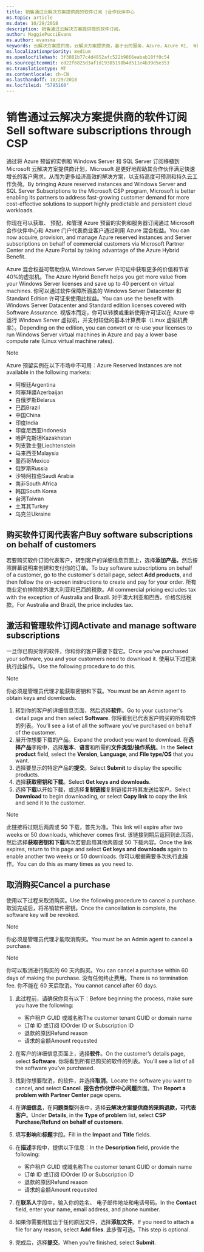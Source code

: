 ```yaml
---
title: 销售通过云解决方案提供商的软件订阅 |合作伙伴中心
ms.topic: article
ms.date: 10/29/2018
description: 销售通过云解决方案提供商的软件订阅。
author: MaggiePucciEvans
ms.author: evansma
keywords: 云解决方案提供商，云解决方案提供商，基于云的服务，Azure，Azure RI、 Windows Server、 SQL Server，软件订阅
ms.localizationpriority: medium
ms.openlocfilehash: 3f3881b77c4d4852afc522b9866eabab18ff0c54
ms.sourcegitcommit: ed22f6825d3af1d19385198b4d511e4b39d5e353
ms.translationtype: MT
ms.contentlocale: zh-CN
ms.lasthandoff: 10/29/2018
ms.locfileid: "5795160"
---
```

# <a name="sell-software-subscriptions-through-csp"></a><span data-ttu-id="e8c08-104">销售通过云解决方案提供商的软件订阅</span><span class="sxs-lookup"><span data-stu-id="e8c08-104">Sell software subscriptions through CSP</span></span>

<span data-ttu-id="e8c08-105">通过将 Azure 预留的实例和 Windows Server 和 SQL Server 订阅移植到 Microsoft 云解决方案提供商计划，Microsoft 是更好地帮助其合作伙伴满足快速增长的客户需求，从而为更多经济高效的解决方案，以支持高度可预测和持久云工作负荷。</span><span class="sxs-lookup"><span data-stu-id="e8c08-105">By bringing Azure reserved instances and Windows Server and SQL Server Subscriptions to the Microsoft CSP program, Microsoft is better enabling its partners to address fast-growing customer demand for more cost-effective solutions to support highly predictable and persistent cloud workloads.</span></span> 

<span data-ttu-id="e8c08-106">你现在可以获取、 预配，和管理 Azure 预留的实例和服务器订阅通过 Microsoft 合作伙伴中心和 Azure 门户代表商业客户通过利用 Azure 混合权益。</span><span class="sxs-lookup"><span data-stu-id="e8c08-106">You can now acquire, provision, and manage Azure reserved instances and Server subscriptions on behalf of commercial customers via Microsoft Partner Center and the Azure Portal by taking advantage of the Azure Hybrid Benefit.</span></span> 

<span data-ttu-id="e8c08-107">Azure 混合权益可帮助你从 Windows Server 许可证中获取更多的价值和节省 40%的虚拟机。</span><span class="sxs-lookup"><span data-stu-id="e8c08-107">The Azure Hybrid Benefit helps you get more value from your Windows Server licenses and save up to 40 percent on virtual machines.</span></span> <span data-ttu-id="e8c08-108">你可以通过软件保障所涵盖的 Windows Server Datacenter 和 Standard Edition 许可证来使用此权益。</span><span class="sxs-lookup"><span data-stu-id="e8c08-108">You can use the benefit with Windows Server Datacenter and Standard edition licenses covered with Software Assurance.</span></span> <span data-ttu-id="e8c08-109">视版本而定，你可以转换或重新使用许可证以在 Azure 中运行 Windows Server 虚拟机，并支付较低的基本计算费率（Linux 虚拟机费率）。</span><span class="sxs-lookup"><span data-stu-id="e8c08-109">Depending on the edition, you can convert or re-use your licenses to run Windows Server virtual machines in Azure and pay a lower base compute rate (Linux virtual machine rates).</span></span>

> [!NOTE]  
> <span data-ttu-id="e8c08-110">Azure 预留实例在以下市场中不可用：</span><span class="sxs-lookup"><span data-stu-id="e8c08-110">Azure Reserved Instances are not available in the following markets:</span></span>  
> * <span data-ttu-id="e8c08-111">阿根廷</span><span class="sxs-lookup"><span data-stu-id="e8c08-111">Argentina</span></span>
> * <span data-ttu-id="e8c08-112">阿塞拜疆</span><span class="sxs-lookup"><span data-stu-id="e8c08-112">Azerbaijan</span></span>
> * <span data-ttu-id="e8c08-113">白俄罗斯</span><span class="sxs-lookup"><span data-stu-id="e8c08-113">Belarus</span></span>
> * <span data-ttu-id="e8c08-114">巴西</span><span class="sxs-lookup"><span data-stu-id="e8c08-114">Brazil</span></span>
> * <span data-ttu-id="e8c08-115">中国</span><span class="sxs-lookup"><span data-stu-id="e8c08-115">China</span></span>
> * <span data-ttu-id="e8c08-116">印度</span><span class="sxs-lookup"><span data-stu-id="e8c08-116">India</span></span>
> * <span data-ttu-id="e8c08-117">印度尼西亚</span><span class="sxs-lookup"><span data-stu-id="e8c08-117">Indonesia</span></span>
> * <span data-ttu-id="e8c08-118">哈萨克斯坦</span><span class="sxs-lookup"><span data-stu-id="e8c08-118">Kazakhstan</span></span>
> * <span data-ttu-id="e8c08-119">列支敦士登</span><span class="sxs-lookup"><span data-stu-id="e8c08-119">Liechtenstein</span></span>
> * <span data-ttu-id="e8c08-120">马来西亚</span><span class="sxs-lookup"><span data-stu-id="e8c08-120">Malaysia</span></span>
> * <span data-ttu-id="e8c08-121">墨西哥</span><span class="sxs-lookup"><span data-stu-id="e8c08-121">Mexico</span></span>
> * <span data-ttu-id="e8c08-122">俄罗斯</span><span class="sxs-lookup"><span data-stu-id="e8c08-122">Russia</span></span>
> * <span data-ttu-id="e8c08-123">沙特阿拉伯</span><span class="sxs-lookup"><span data-stu-id="e8c08-123">Saudi Arabia</span></span>
> * <span data-ttu-id="e8c08-124">南非</span><span class="sxs-lookup"><span data-stu-id="e8c08-124">South Africa</span></span>
> * <span data-ttu-id="e8c08-125">韩国</span><span class="sxs-lookup"><span data-stu-id="e8c08-125">South Korea</span></span>
> * <span data-ttu-id="e8c08-126">台湾</span><span class="sxs-lookup"><span data-stu-id="e8c08-126">Taiwan</span></span>
> * <span data-ttu-id="e8c08-127">土耳其</span><span class="sxs-lookup"><span data-stu-id="e8c08-127">Turkey</span></span>
> * <span data-ttu-id="e8c08-128">乌克兰</span><span class="sxs-lookup"><span data-stu-id="e8c08-128">Ukraine</span></span>

## <a name="buy-software-subscriptions-on-behalf-of-customers"></a><span data-ttu-id="e8c08-129">购买软件订阅代表客户</span><span class="sxs-lookup"><span data-stu-id="e8c08-129">Buy software subscriptions on behalf of customers</span></span>

<span data-ttu-id="e8c08-130">若要购买软件订阅代表客户，转到客户的详细信息页面上，选择**添加产品**，然后按照屏幕说明来创建和支付你的订单。</span><span class="sxs-lookup"><span data-stu-id="e8c08-130">To buy software subscriptions on behalf of a customer, go to the customer's detail page, select **Add products**, and then follow the on-screen instructions to create and pay for your order.</span></span> <span data-ttu-id="e8c08-131">所有商业定价排除除外澳大利亚和巴西的税款。</span><span class="sxs-lookup"><span data-stu-id="e8c08-131">All commercial pricing excludes tax with the exception of Australia and Brazil.</span></span> <span data-ttu-id="e8c08-132">对于澳大利亚和巴西，价格包括税款。</span><span class="sxs-lookup"><span data-stu-id="e8c08-132">For Australia and Brazil, the price includes tax.</span></span>


## <a name="activate-and-manage-software-subscriptions"></a><span data-ttu-id="e8c08-133">激活和管理软件订阅</span><span class="sxs-lookup"><span data-stu-id="e8c08-133">Activate and manage software subscriptions</span></span>

<span data-ttu-id="e8c08-134">一旦你已购买你的软件，你和你的客户需要下载它。</span><span class="sxs-lookup"><span data-stu-id="e8c08-134">Once you’ve purchased your software, you and your customers need to download it.</span></span> <span data-ttu-id="e8c08-135">使用以下过程来执行此操作。</span><span class="sxs-lookup"><span data-stu-id="e8c08-135">Use the following procedure to do this.</span></span> 

>[!NOTE]
><span data-ttu-id="e8c08-136">你必须是管理员代理才能获取密钥和下载。</span><span class="sxs-lookup"><span data-stu-id="e8c08-136">You must be an Admin agent to obtain keys and downloads.</span></span> 

1. <span data-ttu-id="e8c08-137">转到你的客户的详细信息页面，然后选择**软件**。</span><span class="sxs-lookup"><span data-stu-id="e8c08-137">Go to your customer's detail page and then select **Software**.</span></span> <span data-ttu-id="e8c08-138">你将看到已代表客户购买的所有软件的列表。</span><span class="sxs-lookup"><span data-stu-id="e8c08-138">You’ll see a list of all the software you’ve purchased on behalf of the customer.</span></span> 
2.  <span data-ttu-id="e8c08-139">展开你想要下载的产品。</span><span class="sxs-lookup"><span data-stu-id="e8c08-139">Expand the product you want to download.</span></span> <span data-ttu-id="e8c08-140">在**选择产品**字段中，选择**版本**、**语言**和所需的**文件类型/操作系统**。</span><span class="sxs-lookup"><span data-stu-id="e8c08-140">In the **Select product** field, select the **Version**, **Language**, and **File type/OS** that you want.</span></span> 
3.  <span data-ttu-id="e8c08-141">选择要显示的特定产品的**提交**。</span><span class="sxs-lookup"><span data-stu-id="e8c08-141">Select **Submit** to display the specific products.</span></span> 
4.  <span data-ttu-id="e8c08-142">选择**获取密钥和下载**。</span><span class="sxs-lookup"><span data-stu-id="e8c08-142">Select **Get keys and downloads**.</span></span> 
5.  <span data-ttu-id="e8c08-143">选择**下载**以开始下载，或选择**复制链接**复制链接并将其发送给客户。</span><span class="sxs-lookup"><span data-stu-id="e8c08-143">Select **Download** to begin downloading, or select **Copy link** to copy the link and send it to the customer.</span></span> 

>[!NOTE]
><span data-ttu-id="e8c08-144">此链接将过期后两周或 50 下载，首先为准。</span><span class="sxs-lookup"><span data-stu-id="e8c08-144">This link will expire after two weeks or 50 downloads, whichever comes first.</span></span> <span data-ttu-id="e8c08-145">该链接到期后返回到此页面，然后选择**获取密钥和下载**再次若要启用其他两周或 50 下载内容。</span><span class="sxs-lookup"><span data-stu-id="e8c08-145">Once the link expires, return to this page and select **Get keys and downloads** again to enable another two weeks or 50 downloads.</span></span> <span data-ttu-id="e8c08-146">你可以根据需要多次执行此操作。</span><span class="sxs-lookup"><span data-stu-id="e8c08-146">You can do this as many times as you need to.</span></span> 


## <a name="cancel-a-purchase"></a><span data-ttu-id="e8c08-147">取消购买</span><span class="sxs-lookup"><span data-stu-id="e8c08-147">Cancel a purchase</span></span>
<span data-ttu-id="e8c08-148">使用以下过程来取消购买。</span><span class="sxs-lookup"><span data-stu-id="e8c08-148">Use the following procedure to cancel a purchase.</span></span> <span data-ttu-id="e8c08-149">取消完成后，将吊销软件密钥。</span><span class="sxs-lookup"><span data-stu-id="e8c08-149">Once the cancellation is complete, the software key will be revoked.</span></span> 

>[!NOTE]
><span data-ttu-id="e8c08-150">你必须是管理员代理才能取消购买。</span><span class="sxs-lookup"><span data-stu-id="e8c08-150">You must be an Admin agent to cancel a purchase.</span></span> 

>[!NOTE]
><span data-ttu-id="e8c08-151">你可以取消进行购买的 60 天内购买。</span><span class="sxs-lookup"><span data-stu-id="e8c08-151">You can cancel a purchase within 60 days of making the purchase.</span></span> <span data-ttu-id="e8c08-152">没有任何终止费用。</span><span class="sxs-lookup"><span data-stu-id="e8c08-152">There is no termination fee.</span></span> <span data-ttu-id="e8c08-153">你不能在 60 天后取消。</span><span class="sxs-lookup"><span data-stu-id="e8c08-153">You cannot cancel after 60 days.</span></span> 

1.  <span data-ttu-id="e8c08-154">此过程前，请确保你具有以下：</span><span class="sxs-lookup"><span data-stu-id="e8c08-154">Before beginning the process, make sure you have the following:</span></span> 
    -   <span data-ttu-id="e8c08-155">客户租户 GUID 或域名称</span><span class="sxs-lookup"><span data-stu-id="e8c08-155">The customer tenant GUID or domain name</span></span>
    -   <span data-ttu-id="e8c08-156">订单 ID 或订阅 ID</span><span class="sxs-lookup"><span data-stu-id="e8c08-156">Order ID or Subscription ID</span></span>
    -   <span data-ttu-id="e8c08-157">退款的原因</span><span class="sxs-lookup"><span data-stu-id="e8c08-157">Refund reason</span></span>
    -   <span data-ttu-id="e8c08-158">请求的金额</span><span class="sxs-lookup"><span data-stu-id="e8c08-158">Amount requested</span></span>

2.  <span data-ttu-id="e8c08-159">在客户的详细信息页面上，选择**软件**。</span><span class="sxs-lookup"><span data-stu-id="e8c08-159">On the customer’s details page, select **Software**.</span></span> <span data-ttu-id="e8c08-160">你将看到所有已购买的软件的列表。</span><span class="sxs-lookup"><span data-stu-id="e8c08-160">You’ll see a list of all the software you’ve purchased.</span></span> 

3.  <span data-ttu-id="e8c08-161">找到你想要取消，的软件，并选择**取消**。</span><span class="sxs-lookup"><span data-stu-id="e8c08-161">Locate the software you want to cancel, and select **Cancel**.</span></span> <span data-ttu-id="e8c08-162">**报告合作伙伴中心问题**页面。</span><span class="sxs-lookup"><span data-stu-id="e8c08-162">The **Report a problem with Partner Center** page opens.</span></span> 

4.  <span data-ttu-id="e8c08-163">在**详细信息**，在**问题类型**列表中，选择**云解决方案提供商的采购退款，可代表客户**。</span><span class="sxs-lookup"><span data-stu-id="e8c08-163">Under **Details**, in the **Type of problem** list, select **CSP Purchase/Refund on behalf of customers**.</span></span>

5.  <span data-ttu-id="e8c08-164">填写**影响**和**标题**字段。</span><span class="sxs-lookup"><span data-stu-id="e8c08-164">Fill in the **Impact** and **Title** fields.</span></span> 

6.  <span data-ttu-id="e8c08-165">在**描述**字段中，提供以下信息：</span><span class="sxs-lookup"><span data-stu-id="e8c08-165">In the **Description** field, provide the following:</span></span> 
    -   <span data-ttu-id="e8c08-166">客户租户 GUID 或域名称</span><span class="sxs-lookup"><span data-stu-id="e8c08-166">The customer tenant GUID or domain name</span></span>
    -   <span data-ttu-id="e8c08-167">订单 ID 或订阅 ID</span><span class="sxs-lookup"><span data-stu-id="e8c08-167">Order ID or Subscription ID</span></span>
    -   <span data-ttu-id="e8c08-168">退款的原因</span><span class="sxs-lookup"><span data-stu-id="e8c08-168">Refund reason</span></span>
    -   <span data-ttu-id="e8c08-169">请求的金额</span><span class="sxs-lookup"><span data-stu-id="e8c08-169">Amount requested</span></span>

7.  <span data-ttu-id="e8c08-170">在**联系人**字段中，输入你的姓名、 电子邮件地址和电话号码。</span><span class="sxs-lookup"><span data-stu-id="e8c08-170">In the **Contact** field, enter your name, email address, and phone number.</span></span> 

8.  <span data-ttu-id="e8c08-171">如果你需要附加出于任何原因文件，选择**添加文件**。</span><span class="sxs-lookup"><span data-stu-id="e8c08-171">If you need to attach a file for any reason, select **Add files**.</span></span> <span data-ttu-id="e8c08-172">此步骤可选。</span><span class="sxs-lookup"><span data-stu-id="e8c08-172">This step is optional.</span></span> 

9.  <span data-ttu-id="e8c08-173">完成后，选择**提交**。</span><span class="sxs-lookup"><span data-stu-id="e8c08-173">When you’re finished, select **Submit**.</span></span>
